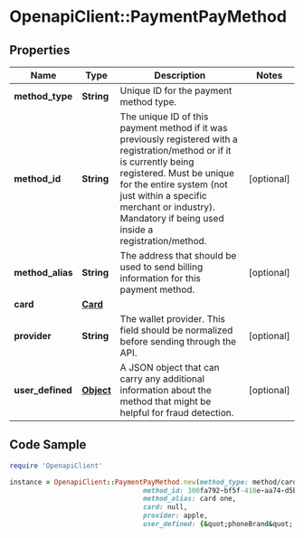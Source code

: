 # OpenapiClient::PaymentPayMethod

## Properties

Name | Type | Description | Notes
------------ | ------------- | ------------- | -------------
**method_type** | **String** | Unique ID for the payment method type. | 
**method_id** | **String** | The unique ID of this payment method if it was previously registered with a registration/method or if it is currently being registered. Must be unique for the entire system (not just within a specific merchant or industry). Mandatory if being used inside a registration/method. | [optional] 
**method_alias** | **String** | The address that should be used to send billing information for this payment method. | [optional] 
**card** | [**Card**](Card.md) |  | 
**provider** | **String** | The wallet provider. This field should be normalized before sending through the API. | [optional] 
**user_defined** | [**Object**](.md) | A JSON object that can carry any additional information about the method that might be helpful for fraud detection. | [optional] 

## Code Sample

```ruby
require 'OpenapiClient'

instance = OpenapiClient::PaymentPayMethod.new(method_type: method/card,
                                 method_id: 300fa792-bf5f-418e-aa74-d5b3c81298d2,
                                 method_alias: card one,
                                 card: null,
                                 provider: apple,
                                 user_defined: {&quot;phoneBrand&quot;:&quot;samsung&quot;})
```


